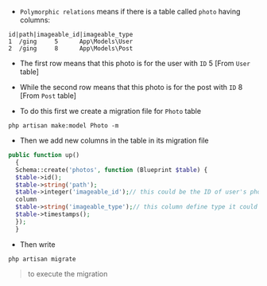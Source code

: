 - `Polymorphic relations` means if there is a table called `photo` having columns:

````
id|path|imageable_id|imageable_type
1  /ging     5      App\Models\User
2  /ging     8      App\Models\Post
````

- The first row means that this photo is for the user with `ID` 5 [From `User` table]
- While the second row means that this photo is for the post with `ID` 8 [From `Post` table]

- To do this first we create a migration file for `Photo` table

````shell
php artisan make:model Photo -m
````

- Then we add new columns in the table in its migration file

````php 
public function up()
  {
  Schema::create('photos', function (Blueprint $table) {
  $table->id();
  $table->string('path');
  $table->integer('imageable_id');// this could be the ID of user's photo or post's photo depending on `imageable_type`
  column
  $table->string('imageable_type');// this column define type it could be [App\Models\User] or [App\Models\Post]
  $table->timestamps();
  });
  }
````

- Then write

````
php artisan migrate
````

> to execute the migration

